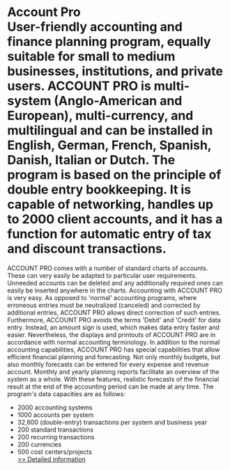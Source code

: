 # Account Pro<br />User-friendly accounting and finance planning program, equally suitable for small to medium businesses, institutions, and private users. ACCOUNT PRO is multi-system (Anglo-American and European), multi-currency, and multilingual and can be installed in English, German, French, Spanish, Danish, Italian or Dutch. The program is based on the principle of double entry bookkeeping. It is capable of networking, handles up to 2000 client accounts, and it has a function for automatic entry of tax and discount transactions.
ACCOUNT PRO comes with a number of standard charts of accounts. These can very easily be adapted to particular user requirements. Unneeded accounts can be deleted and any additionally required ones can easily be inserted anywhere in the charts.
Accounting with ACCOUNT PRO is very easy. As opposed to 'normal' accounting programs, where erroneous entries must be neutralized (canceled) and corrected by additional entries, ACCOUNT PRO allows direct correction of such entries. Furthermore, ACCOUNT PRO avoids the terms 'Debit' and 'Credit' for data entry. Instead, an amount sign is used, which makes data entry faster and easier. Nevertheless, the displays and printouts of ACCOUNT PRO are in accordance with normal accounting terminology.
In addition to the normal accounting capabilities, ACCOUNT PRO has special capabilities that allow efficient financial planning and forecasting. Not only monthly budgets, but also monthly forecasts can be entered for every expense and revenue account. Monthly and yearly planning reports facilitate an overview of the system as a whole. With these features, realistic forecasts of the financial result at the end of the accounting period can be made at any time.
The program's data capacities are as follows:
- 2000 accounting systems
- 1000 accounts per system
- 32,600 (double-entry) transactions per system and business year
- 200 standard transactions
- 200 recurring transactions
- 200 currencies
- 500 cost centers/projects<br />[>> Detailed information](https://secure.shareit.com/shareit/product.html?productid=178483&affiliateid=200057808)